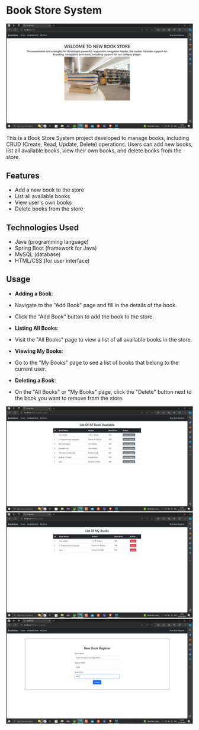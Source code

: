 # Book Store System

<img src="https://github.com/abid7867/TuneHubSongs/blob/main/Screenshot%20(184).png" alt="abidhussain" />

This is a Book Store System project developed to manage books, including CRUD (Create, Read, Update, Delete) operations. Users can add new books, list all available books, view their own books, and delete books from the store.

## Features

- Add a new book to the store
- List all available books
- View user's own books
- Delete books from the store

## Technologies Used

- Java (programming language)
- Spring Boot (framework for Java)
- MySQL (database)
- HTML/CSS (for user interface)

## Usage

- **Adding a Book**:
- Navigate to the "Add Book" page and fill in the details of the book.
- Click the "Add Book" button to add the book to the store.

- **Listing All Books**:
- Visit the "All Books" page to view a list of all available books in the store.

- **Viewing My Books**:
- Go to the "My Books" page to see a list of books that belong to the current user.

- **Deleting a Book**:
- On the "All Books" or "My Books" page, click the "Delete" button next to the book you want to remove from the store.

<img src="https://github.com/abid7867/TuneHubSongs/blob/main/Screenshot%20(183).png" alt="abidhussain" />
<img src="https://github.com/abid7867/TuneHubSongs/blob/main/Screenshot%20(182).png" alt="abidhussain" />
<img src="https://github.com/abid7867/TuneHubSongs/blob/main/Screenshot%20(181).png" alt="abidhussain" />

